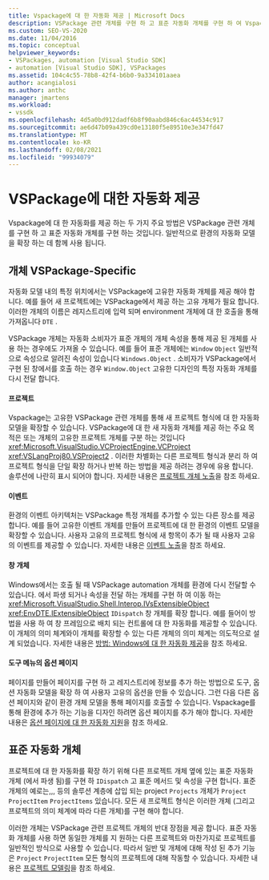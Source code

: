```yaml
---
title: Vspackage에 대 한 자동화 제공 | Microsoft Docs
description: VSPackage 관련 개체를 구현 하 고 표준 자동화 개체를 구현 하 여 Vspackage에 대 한 자동화를 제공 하는 방법에 대해 알아봅니다.
ms.custom: SEO-VS-2020
ms.date: 11/04/2016
ms.topic: conceptual
helpviewer_keywords:
- VSPackages, automation [Visual Studio SDK]
- automation [Visual Studio SDK], VSPackages
ms.assetid: 104c4c55-78b8-42f4-b6b0-9a334101aaea
author: acangialosi
ms.author: anthc
manager: jmartens
ms.workload:
- vssdk
ms.openlocfilehash: 4d5a0bd912dadf6b8f90aabd846c6ac44534c917
ms.sourcegitcommit: ae6d47b09a439cd0e13180f5e89510e3e347fd47
ms.translationtype: MT
ms.contentlocale: ko-KR
ms.lasthandoff: 02/08/2021
ms.locfileid: "99934079"
---
```

# <a name="providing-automation-for-vspackages"></a>VSPackage에 대한 자동화 제공
Vspackage에 대 한 자동화를 제공 하는 두 가지 주요 방법은 VSPackage 관련 개체를 구현 하 고 표준 자동화 개체를 구현 하는 것입니다. 일반적으로 환경의 자동화 모델을 확장 하는 데 함께 사용 됩니다.

## <a name="vspackage-specific-objects"></a>개체 VSPackage-Specific
 자동화 모델 내의 특정 위치에서는 VSPackage에 고유한 자동화 개체를 제공 해야 합니다. 예를 들어 새 프로젝트에는 VSPackage에서 제공 하는 고유 개체가 필요 합니다. 이러한 개체의 이름은 레지스트리에 입력 되며 environment 개체에 대 한 호출을 통해 가져옵니다 `DTE` .

 VSPackage 개체는 자동화 소비자가 표준 개체의 개체 속성을 통해 제공 된 개체를 사용 하는 경우에도 가져올 수 있습니다. 예를 들어 표준 개체에는 `Window` `Object` 일반적으로 속성으로 알려진 속성이 있습니다 `Windows.Object` . 소비자가 VSPackage에서 구현 된 창에서를 호출 하는 경우 `Window.Object` 고유한 디자인의 특정 자동화 개체를 다시 전달 합니다.

#### <a name="projects"></a>프로젝트
 Vspackage는 고유한 VSPackage 관련 개체를 통해 새 프로젝트 형식에 대 한 자동화 모델을 확장할 수 있습니다. VSPackage에 대 한 새 자동화 개체를 제공 하는 주요 목적은 또는 개체의 고유한 프로젝트 개체를 구분 하는 것입니다 <xref:Microsoft.VisualStudio.VCProjectEngine.VCProject> <xref:VSLangProj80.VSProject2> . 이러한 차별화는 다른 프로젝트 형식과 분리 하 여 프로젝트 형식을 단일 확장 하거나 반복 하는 방법을 제공 하려는 경우에 유용 합니다. 솔루션에 나란히 표시 되어야 합니다. 자세한 내용은 [프로젝트 개체 노출](../../extensibility/internals/exposing-project-objects.md)을 참조 하세요.

#### <a name="events"></a>이벤트
 환경의 이벤트 아키텍처는 VSPackage 특정 개체를 추가할 수 있는 다른 장소를 제공 합니다. 예를 들어 고유한 이벤트 개체를 만들어 프로젝트에 대 한 환경의 이벤트 모델을 확장할 수 있습니다. 사용자 고유의 프로젝트 형식에 새 항목이 추가 될 때 사용자 고유의 이벤트를 제공할 수 있습니다. 자세한 내용은 [이벤트 노출](../../extensibility/internals/exposing-events-in-the-visual-studio-sdk.md)을 참조 하세요.

#### <a name="window-objects"></a>창 개체
 Windows에서는 호출 될 때 VSPackage automation 개체를 환경에 다시 전달할 수 있습니다. 에서 파생 되거나 속성을 전달 하는 개체를 구현 하 여 이동 하는 <xref:Microsoft.VisualStudio.Shell.Interop.IVsExtensibleObject> <xref:EnvDTE.IExtensibleObject> `IDispatch` 창 개체를 확장 합니다. 예를 들어이 방법을 사용 하 여 창 프레임으로 배치 되는 컨트롤에 대 한 자동화를 제공할 수 있습니다. 이 개체의 의미 체계와이 개체를 확장할 수 있는 다른 개체의 의미 체계는 의도적으로 설계 되었습니다. 자세한 내용은 [방법: Windows에 대 한 자동화 제공](../../extensibility/internals/how-to-provide-automation-for-windows.md)을 참조 하세요.

#### <a name="options-pages-on-the-tools-menu"></a>도구 메뉴의 옵션 페이지
 페이지를 만들어 페이지를 구현 하 고 레지스트리에 정보를 추가 하는 방법으로 도구, 옵션 자동화 모델을 확장 하 여 사용자 고유의 옵션을 만들 수 있습니다. 그런 다음 다른 옵션 페이지와 같이 환경 개체 모델을 통해 페이지를 호출할 수 있습니다. Vspackage를 통해 환경에 추가 하는 기능을 디자인 하려면 옵션 페이지를 추가 해야 합니다. 자세한 내용은 [옵션 페이지에 대 한 자동화 지원](../../extensibility/internals/automation-support-for-options-pages.md)을 참조 하세요.

## <a name="standard-automation-objects"></a>표준 자동화 개체
 프로젝트에 대 한 자동화를 확장 하기 위해 다른 프로젝트 개체 옆에 있는 표준 자동화 개체 (에서 파생 됨)를 구현 하 `IDispatch` 고 표준 메서드 및 속성을 구현 합니다. 표준 개체의 예로는,,, 등의 솔루션 계층에 삽입 되는 project `Projects` 개체가 `Project` `ProjectItem` `ProjectItems` 있습니다. 모든 새 프로젝트 형식은 이러한 개체 (그리고 프로젝트의 의미 체계에 따라 다른 개체)를 구현 해야 합니다.

 이러한 개체는 VSPackage 관련 프로젝트 개체의 반대 장점을 제공 합니다. 표준 자동화 개체를 사용 하면 동일한 개체를 지 원하는 다른 프로젝트와 마찬가지로 프로젝트를 일반적인 방식으로 사용할 수 있습니다. 따라서 일반 및 개체에 대해 작성 된 추가 기능은 `Project` `ProjectItem` 모든 형식의 프로젝트에 대해 작동할 수 있습니다. 자세한 내용은 [프로젝트 모델링](../../extensibility/internals/project-modeling.md)을 참조 하세요.
